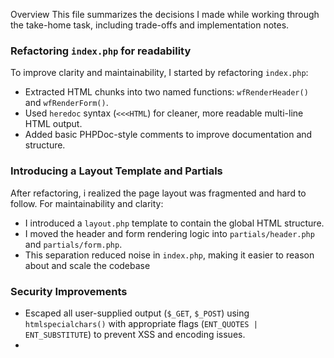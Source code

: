Overview
This file summarizes the decisions I made while working through the take-home task, including trade-offs and implementation notes.

### Refactoring `index.php` for readability
To improve clarity and maintainability, I started by refactoring `index.php`:
* Extracted HTML chunks into two named functions: `wfRenderHeader()` and `wfRenderForm()`.
* Used `heredoc` syntax (`<<<HTML`) for cleaner, more readable multi-line HTML output.
* Added basic PHPDoc-style comments to improve documentation and structure.

### Introducing a Layout Template and Partials
After refactoring, i realized the page layout was fragmented and hard to follow. For maintainability and clarity:
* I introduced a `layout.php` template to contain the global HTML structure.
* I moved the header and form rendering logic into `partials/header.php` and `partials/form.php`.
* This separation reduced noise in `index.php`, making it easier to reason about and scale the codebase

### Security Improvements
* Escaped all user-supplied output (`$_GET`, `$_POST`) using `htmlspecialchars()` with appropriate flags (`ENT_QUOTES | ENT_SUBSTITUTE`) to prevent XSS and encoding issues.
*
